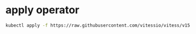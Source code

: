 # apply operator
```bash
kubectl apply -f https://raw.githubusercontent.com/vitessio/vitess/v15.0.0/examples/operator/operator.yaml --namespace db
```